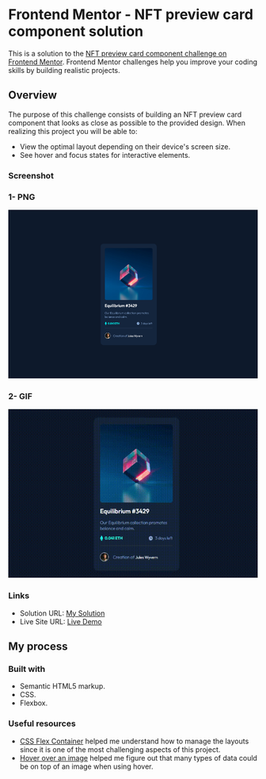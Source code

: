 <h1> Frontend Mentor - NFT preview card component solution </h1>
This is a solution to the <a href="https://www.frontendmentor.io/challenges/nft-preview-card-component-SbdUL_w0U/">NFT preview card component challenge on Frontend Mentor</a>. Frontend Mentor challenges help you improve your coding skills by building realistic projects. 
<h2>Overview</h2>
The purpose of this challenge consists of building an NFT preview card component that looks as close as possible to the provided design.
When realizing this project you will be able to: 

<ul>
  <li>View the optimal layout depending on their device's screen size.</li>
  <li>See hover and focus states for interactive elements.</li>
</ul>
<h3>Screenshot</h3>
<h3>1- PNG</h3>
<IMG SRC="images/image.png" style="width="520" height="340">
<h3>2- GIF</h3>
<IMG SRC="images/gif.gif" style="width="520" height="340">

<h3>Links</h3>
<ul>
  <li>Solution URL: <a href="https://www.frontendmentor.io/challenges/nft-preview-card-component-SbdUL_w0U/"> My Solution </a> </li>
  <li>Live Site URL:  <a href="https://aquamarine-mooncake-812301.netlify.app/"> Live Demo </a></li>
</ul>

<h2>My process</h2>
<h3>Built with </h3>
<ul>
  <li>Semantic HTML5 markup.</li>
  <li>CSS.</li>
  <li>Flexbox.</li>
</ul>

<h3>Useful resources</h3>
<ul>
  <li><a href="https://www.w3schools.com/css/css3_flexbox_container.asp">CSS Flex Container</a> helped me understand how to manage the layouts since it is one of the most challenging aspects of this project.</li>
  <li><a href="https://www.w3schools.com/css/tryit.asp?filename=trycss_css_image_overlay_opacity">Hover over an image</a> helped me figure out that many types of data could be on top of an image when using hover. </li>
</ul>

